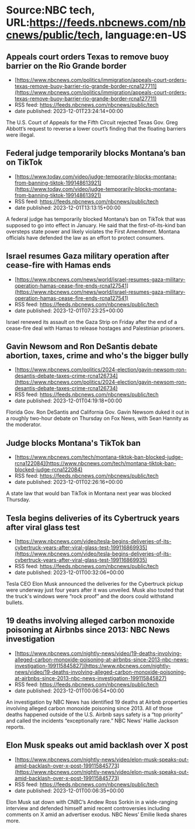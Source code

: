 # Source:NBC tech, URL:https://feeds.nbcnews.com/nbcnews/public/tech, language:en-US

## Appeals court orders Texas to remove buoy barrier on the Rio Grande border
 - [https://www.nbcnews.com/politics/immigration/appeals-court-orders-texas-remove-buoy-barrier-rio-grande-border-rcna127711](https://www.nbcnews.com/politics/immigration/appeals-court-orders-texas-remove-buoy-barrier-rio-grande-border-rcna127711)
 - RSS feed: https://feeds.nbcnews.com/nbcnews/public/tech
 - date published: 2023-12-01T23:24:14+00:00

The U.S. Court of Appeals for the Fifth Circuit rejected Texas Gov. Greg Abbott’s request to reverse a lower court’s finding that the floating barriers were illegal.

## Federal judge temporarily blocks Montana’s ban on TikTok
 - [https://www.today.com/video/judge-temporarily-blocks-montana-from-banning-tiktok-199148613921](https://www.today.com/video/judge-temporarily-blocks-montana-from-banning-tiktok-199148613921)
 - RSS feed: https://feeds.nbcnews.com/nbcnews/public/tech
 - date published: 2023-12-01T13:13:15+00:00

A federal judge has temporarily blocked Montana’s ban on TikTok that was supposed to go into effect in January. He said that the first-of-its-kind ban oversteps state power and likely violates the First Amendment. Montana officials have defended the law as an effort to protect consumers.

## Israel resumes Gaza military operation after cease-fire with Hamas ends
 - [https://www.nbcnews.com/news/world/israel-resumes-gaza-military-operation-hamas-cease-fire-ends-rcna127541](https://www.nbcnews.com/news/world/israel-resumes-gaza-military-operation-hamas-cease-fire-ends-rcna127541)
 - RSS feed: https://feeds.nbcnews.com/nbcnews/public/tech
 - date published: 2023-12-01T07:23:25+00:00

Israel renewed its assault on the Gaza Strip on Friday after the end of a cease-fire deal with Hamas to release hostages and Palestinian prisoners.

## Gavin Newsom and Ron DeSantis debate abortion, taxes, crime and who's the bigger bully
 - [https://www.nbcnews.com/politics/2024-election/gavin-newsom-ron-desantis-debate-taxes-crime-rcna126734](https://www.nbcnews.com/politics/2024-election/gavin-newsom-ron-desantis-debate-taxes-crime-rcna126734)
 - RSS feed: https://feeds.nbcnews.com/nbcnews/public/tech
 - date published: 2023-12-01T04:19:18+00:00

Florida Gov. Ron DeSantis and California Gov. Gavin Newsom duked it out in a roughly two-hour debate on Thursday on Fox News, with Sean Hannity as the moderator.

## Judge blocks Montana's TikTok ban
 - [https://www.nbcnews.com/tech/montana-tiktok-ban-blocked-judge-rcna122084](https://www.nbcnews.com/tech/montana-tiktok-ban-blocked-judge-rcna122084)
 - RSS feed: https://feeds.nbcnews.com/nbcnews/public/tech
 - date published: 2023-12-01T02:26:16+00:00

A state law that would ban TikTok in Montana next year was blocked Thursday.

## Tesla begins deliveries of its Cybertruck years after viral glass test
 - [https://www.nbcnews.com/video/tesla-begins-deliveries-of-its-cybertruck-years-after-viral-glass-test-199116869935](https://www.nbcnews.com/video/tesla-begins-deliveries-of-its-cybertruck-years-after-viral-glass-test-199116869935)
 - RSS feed: https://feeds.nbcnews.com/nbcnews/public/tech
 - date published: 2023-12-01T00:32:06+00:00

Tesla CEO Elon Musk announced the deliveries for the Cybertruck pickup were underway just four years after it was unveiled. Musk also touted that the truck's windows were “rock proof” and the doors could withstand bullets.

## 19 deaths involving alleged carbon monoxide poisoning at Airbnbs since 2013: NBC News investigation
 - [https://www.nbcnews.com/nightly-news/video/19-deaths-involving-alleged-carbon-monoxide-poisoning-at-airbnbs-since-2013-nbc-news-investigation-199115845827](https://www.nbcnews.com/nightly-news/video/19-deaths-involving-alleged-carbon-monoxide-poisoning-at-airbnbs-since-2013-nbc-news-investigation-199115845827)
 - RSS feed: https://feeds.nbcnews.com/nbcnews/public/tech
 - date published: 2023-12-01T00:06:54+00:00

An investigation by NBC News has identified 19 deaths at Airbnb properties involving alleged carbon monoxide poisoning since 2013. All of those deaths happened outside of the U.S. Airbnb says safety is a “top priority” and called the incidents “exceptionally rare.” NBC News’ Hallie Jackson reports.

## Elon Musk speaks out amid backlash over X post
 - [https://www.nbcnews.com/nightly-news/video/elon-musk-speaks-out-amid-backlash-over-x-post-199115845773](https://www.nbcnews.com/nightly-news/video/elon-musk-speaks-out-amid-backlash-over-x-post-199115845773)
 - RSS feed: https://feeds.nbcnews.com/nbcnews/public/tech
 - date published: 2023-12-01T00:06:35+00:00

Elon Musk sat down with CNBC’s Andew Ross Sorkin in a wide-ranging interview and defended himself amid recent controversies including comments on X amid an advertiser exodus. NBC News’ Emilie Ikeda shares more.

